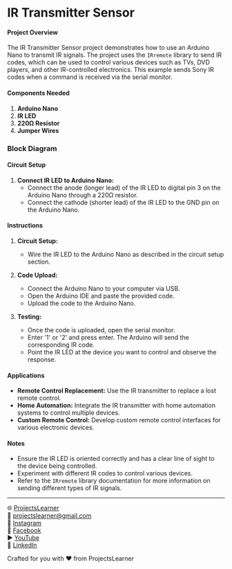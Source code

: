 # IR Transmitter Sensor

#### Project Overview

The IR Transmitter Sensor project demonstrates how to use an Arduino Nano to transmit IR signals. The project uses the `IRremote` library to send IR codes, which can be used to control various devices such as TVs, DVD players, and other IR-controlled electronics. This example sends Sony IR codes when a command is received via the serial monitor.

#### Components Needed

1. **Arduino Nano**
2. **IR LED**
3. **220Ω Resistor**
4. **Jumper Wires**

### Block Diagram



#### Circuit Setup

1. **Connect IR LED to Arduino Nano:**
   - Connect the anode (longer lead) of the IR LED to digital pin 3 on the Arduino Nano through a 220Ω resistor.
   - Connect the cathode (shorter lead) of the IR LED to the GND pin on the Arduino Nano.

#### Instructions

1. **Circuit Setup:**
   - Wire the IR LED to the Arduino Nano as described in the circuit setup section.

2. **Code Upload:**
   - Connect the Arduino Nano to your computer via USB.
   - Open the Arduino IDE and paste the provided code.
   - Upload the code to the Arduino Nano.

3. **Testing:**
   - Once the code is uploaded, open the serial monitor.
   - Enter '1' or '2' and press enter. The Arduino will send the corresponding IR code.
   - Point the IR LED at the device you want to control and observe the response.

#### Applications

- **Remote Control Replacement:** Use the IR transmitter to replace a lost remote control.
- **Home Automation:** Integrate the IR transmitter with home automation systems to control multiple devices.
- **Custom Remote Control:** Develop custom remote control interfaces for various electronic devices.

#### Notes

- Ensure the IR LED is oriented correctly and has a clear line of sight to the device being controlled.
- Experiment with different IR codes to control various devices.
- Refer to the `IRremote` library documentation for more information on sending different types of IR signals.

---

🌐 [ProjectsLearner](https://projectslearner.com/learn/arduino-nano-ir-transmiter-sensor)  
📧 [projectslearner@gmail.com](mailto:projectslearner@gmail.com)  
📸 [Instagram](https://www.instagram.com/projectslearner/)  
📘 [Facebook](https://www.facebook.com/projectslearner)  
▶️ [YouTube](https://www.youtube.com/@ProjectsLearner)  
📘 [LinkedIn](https://www.linkedin.com/in/projectslearner)  

Crafted for you with ❤️ from ProjectsLearner